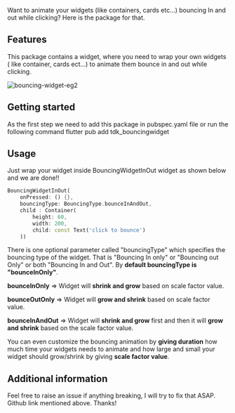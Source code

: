 
<!-- 
This README describes the package. If you publish this package to pub.dev,
this README's contents appear on the landing page for your package.

For information about how to write a good package README, see the guide for
[writing package pages](https://dart.dev/guides/libraries/writing-package-pages). 

For general information about developing packages, see the Dart guide for
[creating packages](https://dart.dev/guides/libraries/create-library-packages)
and the Flutter guide for
[developing packages and plugins](https://flutter.dev/developing-packages). 
-->

Want to animate your widgets (like containers, cards etc...) bouncing In and out while clicking? Here is the package for that.

## Features

This package contains a widget, where you need to wrap your own widgets ( like container, cards ect...) to animate them
bounce in and out while clicking.

![bouncing-widget-eg2](https://user-images.githubusercontent.com/97810531/193555209-fa99cca7-d607-4f20-8059-fe5cd9ad0c4d.gif)



## Getting started
As the first step we need to add this package in pubspec.yaml file or run the following command flutter pub add tdk_bouncingwidget 


## Usage
Just wrap your widget inside BouncingWidgetInOut widget as shown below and we are done!!

```dart
BouncingWidgetInOut(
    onPressed: () {},
    bouncingType: BouncingType.bounceInAndOut,
    child : Container(
        height: 60,
        width: 200,
        child: const Text('click to bounce')
    ))
```
There is one optional parameter called "bouncingType" which specifies the bouncing type of the widget. That is "Bouncing In only" or "Bouncing out Only" or both "Bouncing In and Out". By **default bouncingType is "bounceInOnly"**.

**bounceInOnly** => Widget will **shrink and grow** based on scale factor value.

**bounceOutOnly** => Widget will **grow and shrink** based on scale factor value.

**bounceInAndOut** => Widget will **shrink and grow** first and then it will **grow and shrink** based on the scale factor value.

You can even customize the bouncing animation by **giving duration** how much time your widgets needs to animate and
how large and small your widget should grow/shrink by giving **scale factor value**.

## Additional information

Feel free to raise an issue if anything breaking, I will try to fix that ASAP. Github link mentioned above. Thanks!
